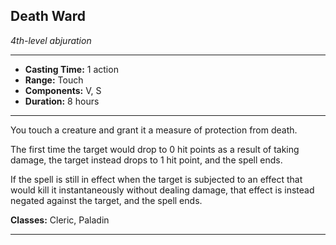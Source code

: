 ﻿## Death Ward
*4th-level abjuration*
___
- **Casting Time:** 1 action
- **Range:** Touch
- **Components:** V, S
- **Duration:** 8 hours

---
You touch a creature and grant it a measure of protection from death.

The first time the target would drop to 0 hit points as a result of taking damage, the target instead drops to 1 hit point, and the spell ends.

If the spell is still in effect when the target is subjected to an effect that would kill it instantaneously without dealing damage, that effect is instead negated against the target, and the spell ends.

**Classes:** Cleric, Paladin


---
